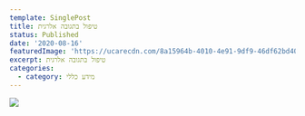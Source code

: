 ```yaml
---
template: SinglePost
title: טיפול בתגובה אלרגית
status: Published
date: '2020-08-16'
featuredImage: 'https://ucarecdn.com/8a15964b-4010-4e91-9df9-46df62bd4012/'
excerpt: טיפול בתגובה אלרגית
categories:
  - category: מידע כללי
---
```

![](https://ucarecdn.com/02190794-3ebc-41ec-a75c-8d2d67538d35/)

